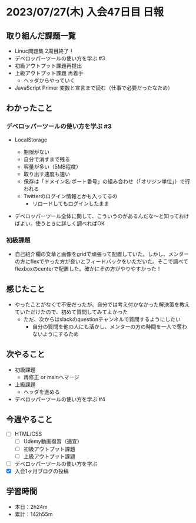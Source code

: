 # 2023/07/27(木) 入会47日目 日報

## 取り組んだ課題一覧

- Linuc問題集 2周目終了！
- デベロッパーツールの使い方を学ぶ #3
- 初級アウトプット課題再提出
- 上級アウトプット課題 再着手
  - ヘッダからやっていく
- JavaScript Primer 変数と宣言まで読む（仕事で必要だったなため）

## わかったこと

### デベロッパーツールの使い方を学ぶ #3

- LocalStorage
  - 期限がない
  - 自分で消すまで残る
  - 容量が多い（5MB程度）
  - 取り出す速度も速い
  - 保存は「ドメイン名:ポート番号」の組み合わせ（「オリジン単位」）で行われる
  - Twitterのログイン情報とかも入ってるの
    - リロードしてもログインしたまま

- デベロッパーツール全体に関して、こういうのがあるんだな～と知っておけばよい。使うときに詳しく調べればOK

### 初級課題

- 自己紹介欄の文章と画像をgridで頑張って配置していた。しかし、メンターの方にflexでやった方が良いとフィードバックをいただいた。そこで調べてflexboxのcenterで配置した。確かにその方がやりやすかった！

## 感じたこと

- やったことがなくて不安だったが、自分では考え付かなかった解決策を教えていただけたので、初めて質問してみてよかった
  - ただ、次からはslackのquestionチャンネルで質問するようにしたい
    - 自分の質問を他の人にも活かし、メンターの方の時間を一人で奪わないようにするため

## 次やること

- 初級課題
  - 再修正 or mainへマージ
- 上級課題
  - ヘッダを進める
- デベロッパーツールの使い方を学ぶ #4

## 今週やること

- [ ] HTML/CSS
  - [ ] Udemy動画復習（適宜）
  - [ ] 初級アウトプット課題
  - [ ] 上級アウトプット課題
- [ ] デベロッパーツールの使い方を学ぶ
- [x] 入会1ヶ月ブログの投稿

## 学習時間

- 本日：2h24m
- 累計：142h55m
